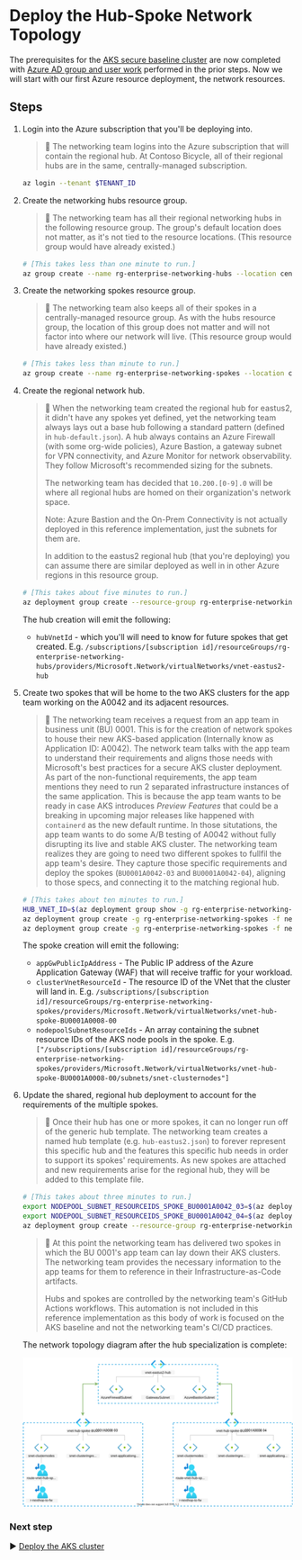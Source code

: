# Deploy the Hub-Spoke Network Topology

The prerequisites for the [AKS secure baseline cluster](./) are now completed with [Azure AD group and user work](./03-aad.md) performed in the prior steps. Now we will start with our first Azure resource deployment, the network resources.

## Steps

1. Login into the Azure subscription that you'll be deploying into.

   > :book: The networking team logins into the Azure subscription that will contain the regional hub. At Contoso Bicycle, all of their regional hubs are in the same, centrally-managed subscription.

   ```bash
   az login --tenant $TENANT_ID
   ```

1. Create the networking hubs resource group.

   > :book: The networking team has all their regional networking hubs in the following resource group. The group's default location does not matter, as it's not tied to the resource locations. (This resource group would have already existed.)

   ```bash
   # [This takes less than one minute to run.]
   az group create --name rg-enterprise-networking-hubs --location centralus
   ```

1. Create the networking spokes resource group.

   > :book: The networking team also keeps all of their spokes in a centrally-managed resource group. As with the hubs resource group, the location of this group does not matter and will not factor into where our network will live. (This resource group would have already existed.)

   ```bash
   # [This takes less than minute to run.]
   az group create --name rg-enterprise-networking-spokes --location centralus
   ```

1. Create the regional network hub.

   > :book: When the networking team created the regional hub for eastus2, it didn't have any spokes yet defined, yet the networking team always lays out a base hub following a standard pattern (defined in `hub-default.json`). A hub always contains an Azure Firewall (with some org-wide policies), Azure Bastion, a gateway subnet for VPN connectivity, and Azure Monitor for network observability. They follow Microsoft's recommended sizing for the subnets.
   >
   > The networking team has decided that `10.200.[0-9].0` will be where all regional hubs are homed on their organization's network space.
   >
   > Note: Azure Bastion and the On-Prem Connectivity is not actually deployed in this reference implementation, just the subnets for them are.
   >
   > In addition to the eastus2 regional hub (that you're deploying) you can assume there are similar deployed as well in in other Azure regions in this resource group.

   ```bash
   # [This takes about five minutes to run.]
   az deployment group create --resource-group rg-enterprise-networking-hubs --template-file networking/hub-default.json --parameters location=eastus2
   ```

   The hub creation will emit the following:

      * `hubVnetId` - which you'll will need to know for future spokes that get created. E.g. `/subscriptions/[subscription id]/resourceGroups/rg-enterprise-networking-hubs/providers/Microsoft.Network/virtualNetworks/vnet-eastus2-hub`

1. Create two spokes that will be home to the two AKS clusters for the app team working on the A0042 and its adjacent resources.

   > :book:  The networking team receives a request from an app team in business unit (BU) 0001. This is for the creation of network spokes to house their new AKS-based application (Internally know as Application ID: A0042). The network team talks with the app team to understand their requirements and aligns those needs with Microsoft's best practices for a secure AKS cluster deployment. As part of the non-functional requirements, the app team mentions they need to run 2 separated infrastructure instances of the same application.  This is because the app team wants to be ready in case AKS introduces _Preview Features_ that could be a breaking in upcoming major releases like happened with `containerd` as the new default runtime.  In those situtations, the app team wants to do some A/B testing of A0042 without fully disrupting its live and stable AKS cluster.  The networking team realizes they are going to need two different spokes to fullfil the app team's desire.  They capture those specific requirements and deploy the spokes (`BU0001A0042-03` and `BU0001A0042-04`), aligning to those specs, and connecting it to the matching regional hub.

   ```bash
   # [This takes about ten minutes to run.]
   HUB_VNET_ID=$(az deployment group show -g rg-enterprise-networking-hubs -n hub-default --query properties.outputs.hubVnetId.value -o tsv)
   az deployment group create -g rg-enterprise-networking-spokes -f networking/spoke-BU0001A0042.json -n spoke-BU0001A0042-03 -p location=eastus2 hubVnetResourceId="${HUB_VNET_ID}" appInstanceId="03" clusterVNetAddressPrefix="10.243.0.0/16" clusterNodesSubnetAddressPrefix="10.243.0.0/22" clusterIngressServicesSubnetAdressPrefix="10.243.4.0/28" applicationGatewaySubnetAddressPrefix="10.243.4.16/28"
   az deployment group create -g rg-enterprise-networking-spokes -f networking/spoke-BU0001A0042.json -n spoke-BU0001A0042-04 -p location=eastus2 hubVnetResourceId="${HUB_VNET_ID}" appInstanceId="04" clusterVNetAddressPrefix="10.244.0.0/16" clusterNodesSubnetAddressPrefix="10.244.0.0/22" clusterIngressServicesSubnetAdressPrefix="10.244.4.0/28" applicationGatewaySubnetAddressPrefix="10.244.4.16/28"
   ```

   The spoke creation will emit the following:

     * `appGwPublicIpAddress` - The Public IP address of the Azure Application Gateway (WAF) that will receive traffic for your workload.
     * `clusterVnetResourceId` - The resource ID of the VNet that the cluster will land in. E.g. `/subscriptions/[subscription id]/resourceGroups/rg-enterprise-networking-spokes/providers/Microsoft.Network/virtualNetworks/vnet-hub-spoke-BU0001A0008-00`
     * `nodepoolSubnetResourceIds` - An array containing the subnet resource IDs of the AKS node pools in the spoke. E.g. `["/subscriptions/[subscription id]/resourceGroups/rg-enterprise-networking-spokes/providers/Microsoft.Network/virtualNetworks/vnet-hub-spoke-BU0001A0008-00/subnets/snet-clusternodes"]`

1. Update the shared, regional hub deployment to account for the requirements of the multiple spokes.

   > :book: Once their hub has one or more spokes, it can no longer run off of the generic hub template. The networking team creates a named hub template (e.g. `hub-eastus2.json`) to forever represent this specific hub and the features this specific hub needs in order to support its spokes' requirements. As new spokes are attached and new requirements arise for the regional hub, they will be added to this template file.

   ```bash
   # [This takes about three minutes to run.]
   export NODEPOOL_SUBNET_RESOURCEIDS_SPOKE_BU0001A0042_03=$(az deployment group show -g rg-enterprise-networking-spokes -n spoke-BU0001A0042-03 --query properties.outputs.nodepoolSubnetResourceIds.value -o tsv)
   export NODEPOOL_SUBNET_RESOURCEIDS_SPOKE_BU0001A0042_04=$(az deployment group show -g rg-enterprise-networking-spokes -n spoke-BU0001A0042-04 --query properties.outputs.nodepoolSubnetResourceIds.value -o tsv)
   az deployment group create --resource-group rg-enterprise-networking-hubs --template-file networking/hub-regionA.json --parameters location=eastus2 nodepoolSubnetResourceIds="['${NODEPOOL_SUBNET_RESOURCEIDS_SPOKE_BU0001A0042_03}','${NODEPOOL_SUBNET_RESOURCEIDS_SPOKE_BU0001A0042_04}']"
   ```

   > :book: At this point the networking team has delivered two spokes in which the BU 0001's app team can lay down their AKS clusters. The networking team provides the necessary information to the app teams for them to reference in their Infrastructure-as-Code artifacts.
   >
   > Hubs and spokes are controlled by the networking team's GitHub Actions workflows. This automation is not included in this reference implementation as this body of work is focused on the AKS baseline and not the networking team's CI/CD practices.

   The network topology diagram after the hub specialization is complete:

   ![Network topology diagram depicting a hub-spokes network with three peered VNets, each with three subnets and main Azure resources.](imgs/multi-cluster-network-topology.svg)

### Next step

:arrow_forward: [Deploy the AKS cluster](./05-aks-cluster.md)
